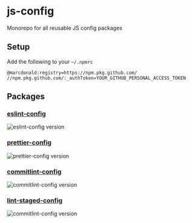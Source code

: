 # js-config

Monorepo for all reusable JS config packages

## Setup

Add the following to your `~/.npmrc`

```
@marcdonald:registry=https://npm.pkg.github.com/
//npm.pkg.github.com/:_authToken=YOUR_GITHUB_PERSONAL_ACCESS_TOKEN
```

## Packages

### [eslint-config](./packages/eslint-config)

![eslint-config version](https://img.shields.io/github/package-json/v/marcdonald/js-config?filename=packages%2Feslint-config%2Fpackage.json)

### [prettier-config](./packages/prettier-config)

![prettier-config version](https://img.shields.io/github/package-json/v/marcdonald/js-config?filename=packages%2Fprettier-config%2Fpackage.json)

### [commitlint-config](./packages/commitlint-config)

![commitlint-config version](https://img.shields.io/github/package-json/v/marcdonald/js-config?filename=packages%2Fcommitlint-config%2Fpackage.json)

### [lint-staged-config](./packages/lint-staged-config)

![commitlint-config version](https://img.shields.io/github/package-json/v/marcdonald/js-config?filename=packages%2Flint-staged-config%2Fpackage.json)
